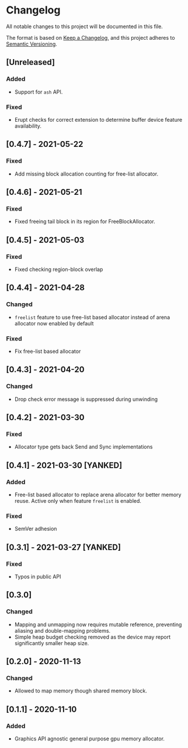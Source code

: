 # Changelog
All notable changes to this project will be documented in this file.

The format is based on [Keep a Changelog](https://keepachangelog.com/en/1.0.0/),
and this project adheres to [Semantic Versioning](https://semver.org/spec/v2.0.0.html).

## [Unreleased]

### Added
- Support for `ash` API.

### Fixed
- Erupt checks for correct extension to determine buffer device feature availability.

## [0.4.7] - 2021-05-22

### Fixed
- Add missing block allocation counting for free-list allocator.

## [0.4.6] - 2021-05-21

### Fixed
- Fixed freeing tail block in its region for FreeBlockAllocator.

## [0.4.5] - 2021-05-03

### Fixed
- Fixed checking region-block overlap

## [0.4.4] - 2021-04-28
### Changed
- `freelist` feature to use free-list based allocator instead of arena allocator now enabled by default

### Fixed
- Fix free-list based allocator

## [0.4.3] - 2021-04-20
### Changed
- Drop check error message is suppressed during unwinding

## [0.4.2] - 2021-03-30
###  Fixed
- Allocator type gets back Send and Sync implementations

## [0.4.1] - 2021-03-30 [YANKED]
### Added
- Free-list based allocator to replace arena allocator for better memory reuse.
  Active only when feature `freelist` is enabled.

### Fixed
- SemVer adhesion

## [0.3.1] - 2021-03-27 [YANKED]
### Fixed
- Typos in public API

## [0.3.0]
### Changed
- Mapping and unmapping now requires mutable reference,
  preventing aliasing and double-mapping problems.
- Simple heap budget checking removed as the device may report
  significantly smaller heap size.


## [0.2.0] - 2020-11-13
### Changed
- Allowed to map memory though shared memory block.

## [0.1.1] - 2020-11-10
### Added
- Graphics API agnostic general purpose gpu memory allocator.
